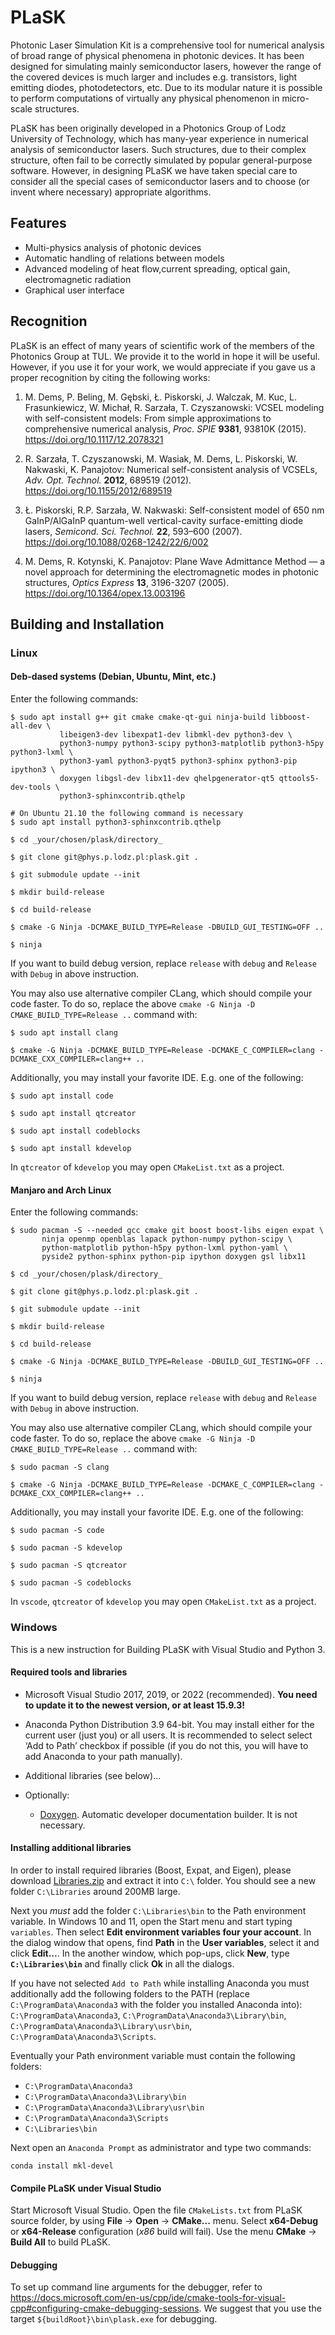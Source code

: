 # PLaSK

Photonic Laser Simulation Kit is a comprehensive tool for numerical analysis
of broad range of physical phenomena in photonic devices. It has been designed
for simulating mainly semiconductor lasers, however the range of the covered
devices is much larger and includes e.g. transistors, light emitting diodes,
photodetectors, etc. Due to its modular nature it is possible to perform
computations of virtually any physical phenomenon in micro-scale structures.

PLaSK has been originally developed in a Photonics Group of Lodz University of Technology, which
has many-year experience in numerical analysis of semiconductor lasers. Such structures, due to their
complex structure, often fail to be correctly simulated by popular general-purpose software.
However, in designing PLaSK we have taken special care to consider all the special cases
of semiconductor lasers and to choose (or invent where necessary) appropriate algorithms.


## Features

- Multi-physics analysis of photonic devices
- Automatic handling of relations between models
- Advanced modeling of heat flow,current spreading, optical gain, electromagnetic radiation
- Graphical user interface


## Recognition

PLaSK is an effect of many years of scientific work of the members of the Photonics Group at TUL.
We provide it to the world in hope it will be useful. However, if you use it for your work, we would
appreciate if you gave us a proper recognition by citing the following works:

1. M. Dems, P. Beling, M. Gębski, Ł. Piskorski, J. Walczak, M. Kuc, L. Frasunkiewicz, W. Michał, R. Sarzała,
   T. Czyszanowski: VCSEL modeling with self-consistent models: From simple approximations to comprehensive
   numerical analysis, *Proc. SPIE* **9381**, 93810K (2015).
   <https://doi.org/10.1117/12.2078321>

2. R. Sarzała, T. Czyszanowski, M. Wasiak, M. Dems, L. Piskorski, W. Nakwaski, K. Panajotov:
   Numerical self-consistent analysis of VCSELs, *Adv. Opt. Technol.* **2012**, 689519 (2012).
   <https://doi.org/10.1155/2012/689519>

3. Ł. Piskorski, R.P. Sarzała, W. Nakwaski: Self-consistent model of 650 nm GaInP/AlGaInP quantum-well
   vertical-cavity surface-emitting diode lasers, *Semicond. Sci. Technol.* **22**, 593–600 (2007).
   <https://doi.org/10.1088/0268-1242/22/6/002>


4. M. Dems, R. Kotynski, K. Panajotov: Plane Wave Admittance Method — a novel approach for determining
   the electromagnetic modes in photonic structures, *Optics Express* **13**, 3196-3207 (2005).
   <https://doi.org/10.1364/opex.13.003196>


## Building and Installation

### Linux

#### Deb-dased systems (Debian, Ubuntu, Mint, etc.)

Enter the following commands:

    $ sudo apt install g++ git cmake cmake-qt-gui ninja-build libboost-all-dev \
               libeigen3-dev libexpat1-dev libmkl-dev python3-dev \
               python3-numpy python3-scipy python3-matplotlib python3-h5py python3-lxml \
               python3-yaml python3-pyqt5 python3-sphinx python3-pip ipython3 \
               doxygen libgsl-dev libx11-dev qhelpgenerator-qt5 qttools5-dev-tools \
               python3-sphinxcontrib.qthelp

    # On Ubuntu 21.10 the following command is necessary
    $ sudo apt install python3-sphinxcontrib.qthelp

    $ cd _your/chosen/plask/directory_

    $ git clone git@phys.p.lodz.pl:plask.git .

    $ git submodule update --init

    $ mkdir build-release

    $ cd build-release

    $ cmake -G Ninja -DCMAKE_BUILD_TYPE=Release -DBUILD_GUI_TESTING=OFF ..

    $ ninja

If you want to build debug version, replace `release` with `debug` and `Release` with `Debug` in above instruction.

You may also use alternative compiler CLang, which should compile your code faster. To do so, replace the above
`cmake -G Ninja -D CMAKE_BUILD_TYPE=Release ..` command with:

    $ sudo apt install clang

    $ cmake -G Ninja -DCMAKE_BUILD_TYPE=Release -DCMAKE_C_COMPILER=clang -DCMAKE_CXX_COMPILER=clang++ ..


Additionally, you may install your favorite IDE. E.g. one of the following:

    $ sudo apt install code

    $ sudo apt install qtcreator

    $ sudo apt install codeblocks

    $ sudo apt install kdevelop

In `qtcreator` of `kdevelop` you may open `CMakeList.txt` as a project.

#### Manjaro and Arch Linux

Enter the following commands:

    $ sudo pacman -S --needed gcc cmake git boost boost-libs eigen expat \
           ninja openmp openblas lapack python-numpy python-scipy \
           python-matplotlib python-h5py python-lxml python-yaml \
           pyside2 python-sphinx python-pip ipython doxygen gsl libx11

    $ cd _your/chosen/plask/directory_

    $ git clone git@phys.p.lodz.pl:plask.git .

    $ git submodule update --init

    $ mkdir build-release

    $ cd build-release

    $ cmake -G Ninja -DCMAKE_BUILD_TYPE=Release -DBUILD_GUI_TESTING=OFF ..

    $ ninja

If you want to build debug version, replace `release` with `debug` and `Release` with `Debug` in above instruction.

You may also use alternative compiler CLang, which should compile your code faster. To do so, replace the above
`cmake -G Ninja -D CMAKE_BUILD_TYPE=Release ..` command with:

    $ sudo pacman -S clang

    $ cmake -G Ninja -DCMAKE_BUILD_TYPE=Release -DCMAKE_C_COMPILER=clang -DCMAKE_CXX_COMPILER=clang++ ..


Additionally, you may install your favorite IDE. E.g. one of the following:

    $ sudo pacman -S code

    $ sudo pacman -S kdevelop

    $ sudo pacman -S qtcreator

    $ sudo pacman -S codeblocks

In `vscode`, `qtcreator` of `kdevelop` you may open `CMakeList.txt` as a project.

### Windows

This is a new instruction for Building PLaSK with Visual Studio and Python 3.

#### Required tools and libraries

- Microsoft Visual Studio 2017, 2019, or 2022 (recommended). **You need to update it to the newest version, or at least 15.9.3!**

- Anaconda Python Distribution 3.9 64-bit. You may install either for the current user (just you) or all users.
  It is recommended to select select ‘Add to Path’ checkbox if possible (if you do not this, you will have to add Anaconda
  to your path manually).

- Additional libraries (see below)...

- Optionally:
  - [Doxygen](https://www.doxygen.nl/download.html#srcbin). Automatic developer documentation builder. It is not necessary.

#### Installing additional libraries

In order to install required libraries (Boost, Expat, and Eigen), please download
[Libraries.zip](https://get.plask.app/packages/Libraries.zip) and extract it into `C:\` folder.
You should see a new folder `C:\Libraries` around 200MB large.

Next you *must* add the folder `C:\Libraries\bin` to the Path environment variable. In Windows 10 and 11, open the Start menu
and start typing `variables`. Then select **Edit environment variables four your account**. In the dialog window that opens,
find **Path** in the **User variables**, select it and click **Edit...**. In the another window, which pop-ups, click **New**,
type **`C:\Libraries\bin`** and finally click **Ok** in all the dialogs.

If you have not selected `Add to Path` while installing Anaconda you must additionally add the following folders to
the PATH (replace `C:\ProgramData\Anaconda3` with the folder you installed Anaconda into): `C:\ProgramData\Anaconda3`,
`C:\ProgramData\Anaconda3\Library\bin`, `C:\ProgramData\Anaconda3\Library\usr\bin`, `C:\ProgramData\Anaconda3\Scripts`.

Eventually your Path environment variable must contain the following folders:

- `C:\ProgramData\Anaconda3`
- `C:\ProgramData\Anaconda3\Library\bin`
- `C:\ProgramData\Anaconda3\Library\usr\bin`
- `C:\ProgramData\Anaconda3\Scripts`
- `C:\Libraries\bin`

Next open an `Anaconda Prompt` as administrator and type two commands:

    conda install mkl-devel


#### Compile PLaSK under Visual Studio

Start Microsoft Visual Studio. Open the file `CMakeLists.txt` from PLaSK source folder, by using
**File** → **Open** → **CMake...** menu. Select **x64-Debug** or **x64-Release** configuration (*x86* build will fail).
Use the menu **CMake** → **Build All** to build PLaSK.

#### Debugging

To set up command line arguments for the debugger, refer to
<https://docs.microsoft.com/en-us/cpp/ide/cmake-tools-for-visual-cpp#configuring-cmake-debugging-sessions>.
We suggest that you use the target `${buildRoot}\bin\plask.exe` for debugging.
